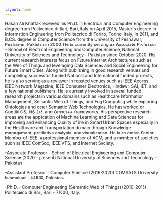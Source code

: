 ```yaml
---
layout: home
---
```

Hasan Ali Khattak received his Ph.D. in Electrical and Computer Engineering degree from Politecnico di Bari, Bari, Italy
on April 2015, Master's degree in Information Engineering from Politecnico di Torino, Torino, Italy, in 2011, and B.CS. 
degree in Computer Science from the University of Peshawar, Peshawar, Pakistan in 2006. He is currently serving as Associate 
Professor - School of Electrical Engineering and Computer Science, National University of Sciences and Technology - Pakistan 
since October 2020. His current research interests focus on Future Internet Architectures such as the Web of Things and 
leveraging Data Sciences and Social Engineering for Future Smart Cities. Along with publishing in good research venues and 
completing successful funded National and International funded projects, he is also serving as a reviewer in reputed venues 
such as IEEE Access, IEEE Network Magazine, IEEE Consumer Electronics, Hindawi, SAI, IET, and a few national publishers. 
He is currently involved in several funded research projects in various domains such as Healthcare Information Management, 
Semantic Web of Things, and Fog Computing while exploring Ontologies and other Semantic Web Technologies. He has worked on 
Contiki OS, NS 2/3, and Omnet++ frameworks. His perspective research areas are the application of Machine Learning and Data 
Sciences for improving and enhancing Quality of life in Smart Urban Spaces especially in the Healthcare and Transportation 
domain through Knowledge management, predictive analysis, and visualization. He is an active Senior Member of IEEE, a 
professional member of ACM, and a member of societies such as IEEE ComSoc, IEEE VTS, and Internet Society.

-Associate Professor - School of Electrical Engineering and Computer Science (2020 - present)
National University of Sciences and Technology - Pakistan

-Assistant Professor - Computer Science (2016-2020)
COMSATS University Islamabad - 44500, Pakistan.

-Ph.D. - Computer Engineering (Semantic Web of Things) (2010-2015)
Politecnico di Bari, Bari - 71000, Italy.
